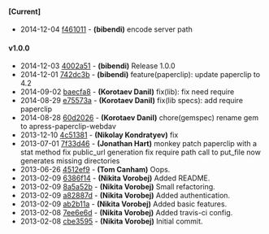 
#### [Current]
 * 2014-12-04 [f461011](../../commit/f461011) - __(bibendi)__ encode server path

#### v1.0.0
 * 2014-12-03 [4002a51](../../commit/4002a51) - __(bibendi)__ Release 1.0.0
 * 2014-12-01 [742dc3b](../../commit/742dc3b) - __(bibendi)__ feature(paperclip): update paperclip to 4.2
 * 2014-09-02 [baecfa8](../../commit/baecfa8) - __(Korotaev Danil)__ fix(lib): fix need require
 * 2014-08-29 [e75573a](../../commit/e75573a) - __(Korotaev Danil)__ fix(lib specs): add require paperclip
 * 2014-08-28 [60d2026](../../commit/60d2026) - __(Korotaev Danil)__ chore(gemspec) rename gem to apress-paperclip-webdav
 * 2013-12-10 [4c51381](../../commit/4c51381) - __(Nikolay Kondratyev)__ fix
 * 2013-07-01 [7f33d46](../../commit/7f33d46) - __(Jonathan Hart)__ monkey patch paperclip with a stat method fix public_url generation fix require path call to put_file now generates missing directories
 * 2013-06-26 [4512ef9](../../commit/4512ef9) - __(Tom Canham)__ Oops.
 * 2013-02-09 [6386f14](../../commit/6386f14) - __(Nikita Vorobej)__ Added README.
 * 2013-02-09 [8a5a52b](../../commit/8a5a52b) - __(Nikita Vorobej)__ Small refactoring.
 * 2013-02-09 [a82887d](../../commit/a82887d) - __(Nikita Vorobej)__ Added authentication.
 * 2013-02-09 [ab2b11a](../../commit/ab2b11a) - __(Nikita Vorobej)__ Added basic features.
 * 2013-02-08 [7ee6e6d](../../commit/7ee6e6d) - __(Nikita Vorobej)__ Added travis-ci config.
 * 2013-02-08 [cbe3595](../../commit/cbe3595) - __(Nikita Vorobej)__ Initial commit.
